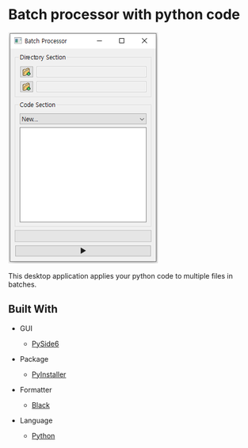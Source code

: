 # Batch processor with python code

![screenshot](https://github.com/hummingengineer/batch-processor-with-python-code/blob/master/screenshot.png)

This desktop application applies your python code to multiple files in batches.

## Built With

- GUI

  - [PySide6](https://doc.qt.io/qtforpython-6/)

- Package

  - [PyInstaller](https://www.pyinstaller.org/)

- Formatter

  - [Black](https://github.com/psf/black)

- Language

  - [Python](https://docs.python.org/release/3.10.0/)
